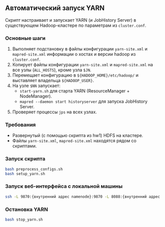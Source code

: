 ## Автоматический запуск YARN

Скрипт настраивает и запускает YARN (и JobHistory Server) в существующем Hadoop-кластере по параметрам из `cluster.conf`.

### Основные шаги
1. Выполняет подстановку в файлы конфигурации `yarn-site.xml` и `mapred-site.xml` информации о хостах и версии hadoop из `cluster.conf`.
2. Копирует файлы конфигурации `yarn-site.xml` и `mapred-site.xml` на все узлы (`ALL_HOSTS`), кроме узла `$JN`.  
3. Перемещает конфигурацию в `${HADOOP_HOME}/etc/hadoop/` и выставляет владельца `${HADOOP_USER}`.  
4. На узле `$NN` запускает:
   - `start-yarn.sh` для старта YARN (ResourceManager + NodeManager).  
   - `mapred --daemon start historyserver` для запуска JobHistory Server.  
5. Проверяет процессы `jps` на всех узлах.

### Требования
- Развернутый (c помощью скрипта из hw1) HDFS на кластере.
- Файлы `yarn-site.xml`, `mapred-site.xml` находятся рядом со скриптами.  

### Запуск скрипта
```bash
bash preprocess_configs.sh
bash setup_yarn.sh
```

### Запуск веб-интерфейса с локальной машины
```bash
ssh -L 9870:{внутренний адрес namenode}:9870 -L 8088:{внутренний адрес namenode}:8088 -L 19888:{внутренний адрес namenode}:19888 team@{внешний адрес для входа}
```

### Остановка YARN
```bash
bash stop_yarn.sh
```
